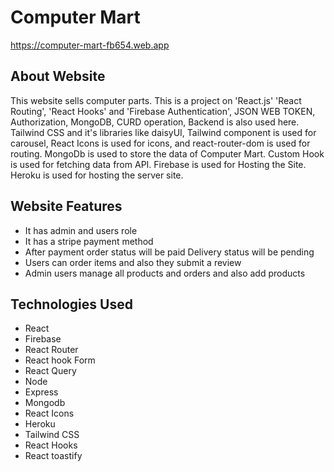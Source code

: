 # Computer Mart

 https://computer-mart-fb654.web.app 




## About Website
 This website sells computer parts.
 This is a project on 'React.js' 'React Routing', 'React Hooks' and 'Firebase Authentication', JSON WEB TOKEN, Authorization, MongoDB, CURD operation, Backend is also used here.
 Tailwind CSS and it's libraries like daisyUI, Tailwind component is used for carousel, React Icons is used for icons, and react-router-dom is used for routing.
 MongoDb is used to store the data of Computer Mart.
 Custom Hook is used for fetching data from API.
 Firebase is used for Hosting the Site.
 Heroku is used for hosting the server site. 



## Website Features
  
  * It has admin and users role
  * It has a stripe payment method
  * After payment order status will be paid Delivery status will be pending
  * Users can order items and also they submit a review
  * Admin users manage all products and orders and also add products
   




## Technologies Used

  * React
  * Firebase
  * React Router
  * React hook Form
  * React Query
  * Node
  * Express
  * Mongodb
  * React Icons
  * Heroku
  * Tailwind CSS
  * React Hooks
  * React toastify







